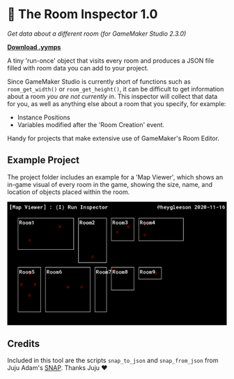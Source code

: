 # 🔎 The Room Inspector 1.0
_Get data about a different room (for GameMaker Studio 2.3.0)_
&nbsp;

<b><a href="">Download .yymps</a></b>

A tiny 'run-once' object that visits every room and produces a JSON file filled with room data you can add to your project.

Since GameMaker Studio is currently short of functions such as `room_get_width()` or `room_get_height()`, it can be difficult to get information about a room _you are not currently in_. This inspector will collect that data for you, as well as anything else about a room that you specify, for example:
- Instance Positions
- Variables modified after the 'Room Creation' event.

Handy for projects that make extensive use of GameMaker's Room Editor.

## Example Project

The project folder includes an example for a 'Map Viewer', which shows an in-game visual of every room in the game, showing the size, name, and location of objects placed within the room. 

<p align="center"><img src="example.png" style="display:block; margin:auto;"></p>

## Credits
Included in this tool are the scripts `snap_to_json` and `snap_from_json` from Juju Adam's <a href="https://github.com/JujuAdams/SNAP">SNAP</a>. Thanks Juju ♥
